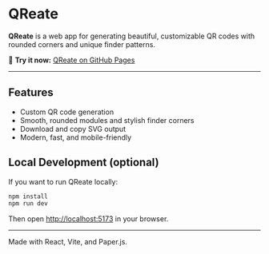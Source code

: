 # QReate

**QReate** is a web app for generating beautiful, customizable QR codes with rounded corners and unique finder patterns.

🚀 **Try it now:** [QReate on GitHub Pages](https://veaveberg.github.io/qreate/)

---

## Features
- Custom QR code generation
- Smooth, rounded modules and stylish finder corners
- Download and copy SVG output
- Modern, fast, and mobile-friendly

## Local Development (optional)
If you want to run QReate locally:

```bash
npm install
npm run dev
```

Then open [http://localhost:5173](http://localhost:5173) in your browser.

---

Made with React, Vite, and Paper.js.
